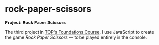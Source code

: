 # rock-paper-scissors
**Project: Rock Paper Scissors**

The third project in [TOP's Foundations Course](https://www.theodinproject.com/lessons/foundations-rock-paper-scissors). I use JavaScript to create the game _Rock Paper Scissors_ — to be played entirely in the console.

